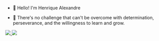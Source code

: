 - 👋 Hello! I'm Henrique Alexandre

- 🌱 There's no challenge that can't be overcome with determination, perseverance, and the willingness to learn and grow.

<a href='https://www.linkedin.com/in/henrique-alexandre-de-souza-moreno/'><img src="https://img.shields.io/badge/LinkedIn-0077B5?style=for-the-badge&logo=linkedin&logoColor=white" /> <a/>
<a href='https://www.youtube.com/@UmDevPorAcaso'><img src="https://img.shields.io/badge/YouTube-FF0000?style=for-the-badge&logo=youtube&logoColor=white" /> <a/>

